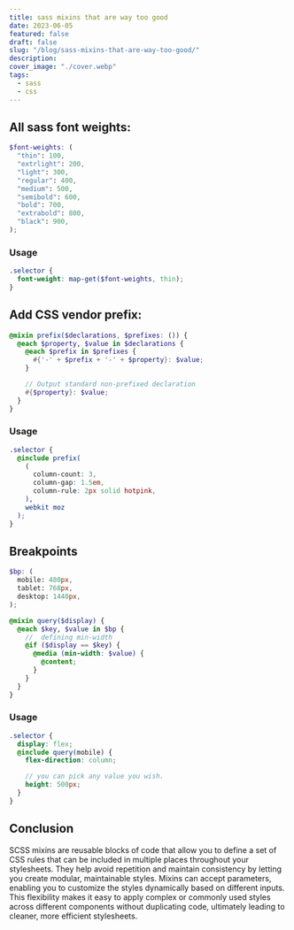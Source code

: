 ```yaml
---
title: sass mixins that are way too good
date: 2023-06-05
featured: false
draft: false
slug: "/blog/sass-mixins-that-are-way-too-good/"
description:
cover_image: "./cover.webp"
tags:
  - sass
  - css
---
```


## All sass font weights:

```scss
$font-weights: (
  "thin": 100,
  "extrlight": 200,
  "light": 300,
  "regular": 400,
  "medium": 500,
  "semibold": 600,
  "bold": 700,
  "extrabold": 800,
  "black": 900,
);
```

### Usage

```scss
.selector {
  font-weight: map-get($font-weights, thin);
}
```

## Add CSS vendor prefix:

```scss
@mixin prefix($declarations, $prefixes: ()) {
  @each $property, $value in $declarations {
    @each $prefix in $prefixes {
      #{'-' + $prefix + '-' + $property}: $value;
    }

    // Output standard non-prefixed declaration
    #{$property}: $value;
  }
}
```

### Usage

```scss
.selector {
  @include prefix(
    (
      column-count: 3,
      column-gap: 1.5em,
      column-rule: 2px solid hotpink,
    ),
    webkit moz
  );
}
```

## Breakpoints

```scss
$bp: (
  mobile: 480px,
  tablet: 768px,
  desktop: 1440px,
);

@mixin query($display) {
  @each $key, $value in $bp {
    //  defining min-width
    @if ($display == $key) {
      @media (min-width: $value) {
        @content;
      }
    }
  }
}
```

### Usage

```scss
.selector {
  display: flex;
  @include query(mobile) {
    flex-direction: column;

    // you can pick any value you wish.
    height: 500px;
  }
}
```

## Conclusion

SCSS mixins are reusable blocks of code that allow you to define a set of CSS rules that can be included in multiple places throughout your stylesheets. They help avoid repetition and maintain consistency by letting you create modular, maintainable styles. Mixins can accept parameters, enabling you to customize the styles dynamically based on different inputs. This flexibility makes it easy to apply complex or commonly used styles across different components without duplicating code, ultimately leading to cleaner, more efficient stylesheets.

